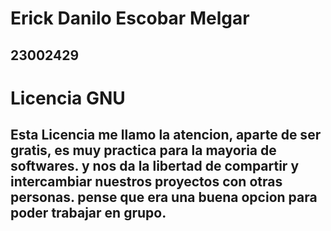 # Erick Danilo Escobar Melgar  

## 23002429

# Licencia GNU

## Esta Licencia me llamo la atencion, aparte de ser gratis, es muy practica para la mayoria de softwares. y nos da la libertad de compartir y intercambiar nuestros proyectos con otras personas. pense que era una buena opcion para poder trabajar en grupo.